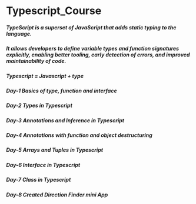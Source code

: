 # Typescript_Course

<h5> TypeScript is a superset of JavaScript that adds static typing to the language.<h5>
<h5>It allows developers to define variable types and function signatures explicitly, enabling better tooling, early detection of errors, and improved maintainability of code.<h5>
<h5>Typescript = Javascript + type<h5>

<h5>Day-1 Basics of type, function and interface<h5>
<h5>Day-2 Types in Typescript<h5>
<h5>Day-3 Annotations and Inference in Typescript<h5>
<h5>Day-4 Annotations with function and object destructuring<h5>
<h5>Day-5 Arrays and Tuples in Typescript<h5>
<h5>Day-6 Interface in Typescript<h5>
<h5>Day-7 Class in Typescript<h5>
<h5>Day-8 Created Direction Finder mini App<h5>
